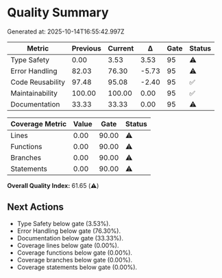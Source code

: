 # Quality Summary

Generated at: 2025-10-14T16:55:42.997Z

| Metric | Previous | Current | Δ | Gate | Status |
| --- | --- | --- | --- | --- | --- |
| Type Safety | 0.00 | 3.53 | 3.53 | 95 | ⚠️ |
| Error Handling | 82.03 | 76.30 | -5.73 | 95 | ⚠️ |
| Code Reusability | 97.48 | 95.08 | -2.40 | 95 | ✅ |
| Maintainability | 100.00 | 100.00 | 0.00 | 95 | ✅ |
| Documentation | 33.33 | 33.33 | 0.00 | 95 | ⚠️ |

| Coverage Metric | Value | Gate | Status |
| --- | --- | --- | --- |
| Lines | 0.00 | 90.00 | ⚠️ |
| Functions | 0.00 | 90.00 | ⚠️ |
| Branches | 0.00 | 90.00 | ⚠️ |
| Statements | 0.00 | 90.00 | ⚠️ |

**Overall Quality Index:** 61.65 (⚠️)

## Next Actions
- Type Safety below gate (3.53%).
- Error Handling below gate (76.30%).
- Documentation below gate (33.33%).
- Coverage lines below gate (0.00%).
- Coverage functions below gate (0.00%).
- Coverage branches below gate (0.00%).
- Coverage statements below gate (0.00%).


